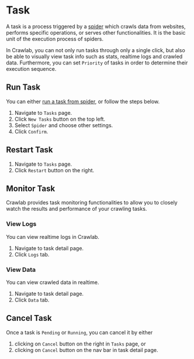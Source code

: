 # Task

A task is a process triggered by a [spider](./spider) which crawls data from websites, performs specific operations, or serves other functionalities. It is the basic unit of the execution process of spiders.

In Crawlab, you can not only run tasks through only a single click, but also be able to visually view task info such as stats, realtime logs and crawled data. Furthermore, you can set `Priority` of tasks in order to determine their execution sequence.

## Run Task

You can either [run a task from spider](/en/guide/use-crawlab/basic-concepts/spider.html#run-spider), or follow the steps below.
1. Navigate to `Tasks` page.
2. Click `New Tasks` button on the top left.
3. Select `Spider` and choose other settings.
4. Click `Confirm`.

## Restart Task

1. Navigate to `Tasks` page.
2. Click `Restart` button on the right.

## Monitor Task

Crawlab provides task monitoring functionalities to allow you to closely watch the results and performance of your crawling tasks.

### View Logs

You can view realtime logs in Crawlab.
1. Navigate to task detail page.
2. Click `Logs` tab.

### View Data
You can view crawled data in realtime.
1. Navigate to task detail page.
2. Click `Data` tab.

## Cancel Task

Once a task is `Pending` or `Running`, you can cancel it by either
1. clicking on `Cancel` button on the right in `Tasks` page, or
2. clicking on `Cancel` button on the nav bar in task detail page.
